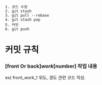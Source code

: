 ```
1. 코드 수정
2. git stash
3. git pull --rebase
4. git stash pop
5. 커밋
6. git push
```

# 커밋 규칙
### [front Or back]_work_[number] 작업 내용  
ex) front_work_1 위도, 경도 관련 코드 작성.
